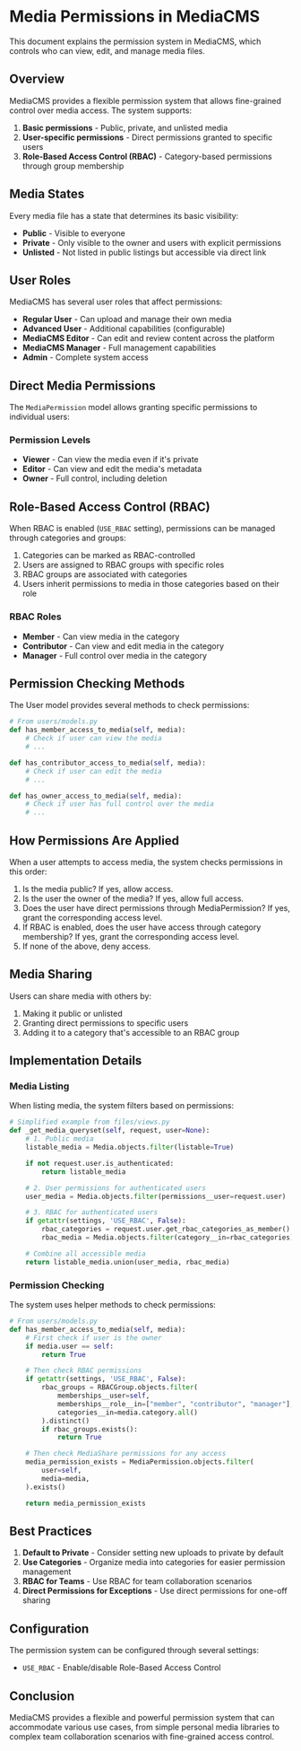 # Media Permissions in MediaCMS

This document explains the permission system in MediaCMS, which controls who can view, edit, and manage media files.

## Overview

MediaCMS provides a flexible permission system that allows fine-grained control over media access. The system supports:

1. **Basic permissions** - Public, private, and unlisted media
2. **User-specific permissions** - Direct permissions granted to specific users
3. **Role-Based Access Control (RBAC)** - Category-based permissions through group membership

## Media States

Every media file has a state that determines its basic visibility:

- **Public** - Visible to everyone
- **Private** - Only visible to the owner and users with explicit permissions
- **Unlisted** - Not listed in public listings but accessible via direct link


## User Roles

MediaCMS has several user roles that affect permissions:

- **Regular User** - Can upload and manage their own media
- **Advanced User** - Additional capabilities (configurable)
- **MediaCMS Editor** - Can edit and review content across the platform
- **MediaCMS Manager** - Full management capabilities
- **Admin** - Complete system access

## Direct Media Permissions

The `MediaPermission` model allows granting specific permissions to individual users:

### Permission Levels

- **Viewer** - Can view the media even if it's private
- **Editor** - Can view and edit the media's metadata
- **Owner** - Full control, including deletion

## Role-Based Access Control (RBAC)

When RBAC is enabled (`USE_RBAC` setting), permissions can be managed through categories and groups:

1. Categories can be marked as RBAC-controlled
2. Users are assigned to RBAC groups with specific roles
3. RBAC groups are associated with categories
4. Users inherit permissions to media in those categories based on their role

### RBAC Roles

- **Member** - Can view media in the category
- **Contributor** - Can view and edit media in the category
- **Manager** - Full control over media in the category

## Permission Checking Methods

The User model provides several methods to check permissions:

```python
# From users/models.py
def has_member_access_to_media(self, media):
    # Check if user can view the media
    # ...

def has_contributor_access_to_media(self, media):
    # Check if user can edit the media
    # ...

def has_owner_access_to_media(self, media):
    # Check if user has full control over the media
    # ...
```

## How Permissions Are Applied

When a user attempts to access media, the system checks permissions in this order:

1. Is the media public? If yes, allow access.
2. Is the user the owner of the media? If yes, allow full access.
3. Does the user have direct permissions through MediaPermission? If yes, grant the corresponding access level.
4. If RBAC is enabled, does the user have access through category membership? If yes, grant the corresponding access level.
5. If none of the above, deny access.

## Media Sharing

Users can share media with others by:

1. Making it public or unlisted
2. Granting direct permissions to specific users
3. Adding it to a category that's accessible to an RBAC group

## Implementation Details

### Media Listing

When listing media, the system filters based on permissions:

```python
# Simplified example from files/views.py
def _get_media_queryset(self, request, user=None):
    # 1. Public media
    listable_media = Media.objects.filter(listable=True)

    if not request.user.is_authenticated:
        return listable_media

    # 2. User permissions for authenticated users
    user_media = Media.objects.filter(permissions__user=request.user)

    # 3. RBAC for authenticated users
    if getattr(settings, 'USE_RBAC', False):
        rbac_categories = request.user.get_rbac_categories_as_member()
        rbac_media = Media.objects.filter(category__in=rbac_categories)

    # Combine all accessible media
    return listable_media.union(user_media, rbac_media)
```

### Permission Checking

The system uses helper methods to check permissions:

```python
# From users/models.py
def has_member_access_to_media(self, media):
    # First check if user is the owner
    if media.user == self:
        return True

    # Then check RBAC permissions
    if getattr(settings, 'USE_RBAC', False):
        rbac_groups = RBACGroup.objects.filter(
            memberships__user=self,
            memberships__role__in=["member", "contributor", "manager"],
            categories__in=media.category.all()
        ).distinct()
        if rbac_groups.exists():
            return True

    # Then check MediaShare permissions for any access
    media_permission_exists = MediaPermission.objects.filter(
        user=self,
        media=media,
    ).exists()

    return media_permission_exists
```

## Best Practices

1. **Default to Private** - Consider setting new uploads to private by default
2. **Use Categories** - Organize media into categories for easier permission management
3. **RBAC for Teams** - Use RBAC for team collaboration scenarios
4. **Direct Permissions for Exceptions** - Use direct permissions for one-off sharing

## Configuration

The permission system can be configured through several settings:

- `USE_RBAC` - Enable/disable Role-Based Access Control

## Conclusion

MediaCMS provides a flexible and powerful permission system that can accommodate various use cases, from simple personal media libraries to complex team collaboration scenarios with fine-grained access control.
